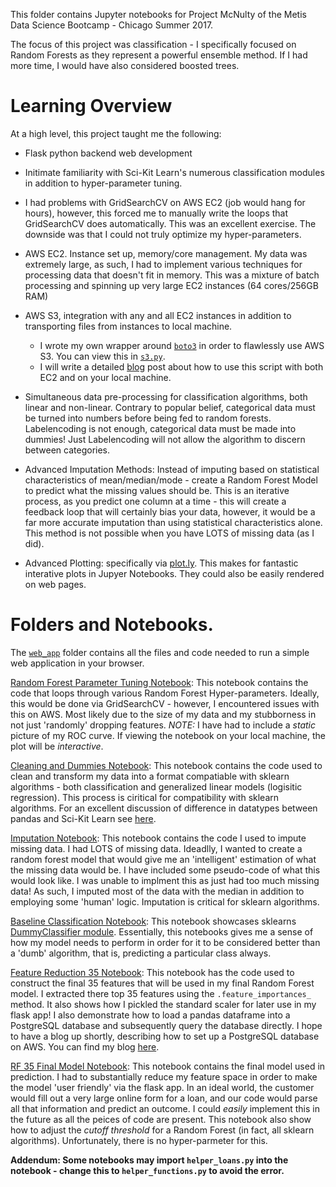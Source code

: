 This folder contains Jupyter notebooks for Project McNulty of the Metis Data Science Bootcamp - Chicago Summer 2017.

The focus of this project was classification - I specifically focused on Random Forests as they represent a powerful ensemble method. If I had more time, I would have also considered boosted trees.

# Learning Overview

At a high level, this project taught me the following:

- Flask python backend web development

- Initimate familiarity with Sci-Kit Learn's numerous classification modules in addition to hyper-parameter tuning.

- I had problems with GridSearchCV on AWS EC2 (job would hang for hours), however, this forced me to manually write the loops that GridSearchCV does automatically. This was an excellent exercise. The downside was that I could not truly optimize my hyper-parameters.

- AWS EC2. Instance set up, memory/core management. My data was extremely large, as such, I had to implement various techniques for processing data that doesn't fit in memory. This was a mixture of batch processing and spinning up very large EC2 instances (64 cores/256GB RAM)

- AWS S3, integration with any and all EC2 instances in addition to transporting files from instances to local machine.
  - I wrote my own wrapper around [`boto3`](https://boto3.readthedocs.io/en/latest/) in order to flawlessly use AWS S3. You can view this in [`s3.py`](https://github.com/igabr/metis_projects/blob/master/03-project-mcnulty/s3.py).
  - I will write a detailed [blog](https://www.ibrahimgabr.com/blog) post about how to use this script with both EC2 and on your local machine.
  
- Simultaneous data pre-processing for classification algorithms, both linear and non-linear. Contrary to popular belief, categorical data must be turned into numbers before being fed to random forests. Labelencoding is not enough, categorical data must be made into dummies! Just Labelencoding will not allow the algorithm to discern between categories. 

- Advanced Imputation Methods: Instead of imputing based on statistical characteristics of mean/median/mode - create a Random Forest Model to predict what the missing values should be. This is an iterative process, as you predict one column at a time - this will create a feedback loop that will certainly bias your data, however, it would be a far more accurate imputation than using statistical characteristics alone. This method is not possible when you have LOTS of missing data (as I did).

- Advanced Plotting: specifically via [plot.ly](https://plot.ly/). This makes for fantastic interative plots in Jupyer Notebooks. They could also be easily rendered on web pages.

# Folders and Notebooks.

The [`web_app`](https://github.com/igabr/metis_projects/tree/master/03-project-mcnulty/web_app) folder contains all the files and code needed to run a simple web application in your browser.

[Random Forest Parameter Tuning Notebook](https://github.com/igabr/metis_projects/blob/master/03-project-mcnulty/Random_Forest_Parameter_Tuning.ipynb): This notebook contains the code that loops through various Random Forest Hyper-parameters. Ideally, this would be done via GridSearchCV - however, I encountered issues with this on AWS. Most likely due to the size of my data and my stubborness in not just 'randomly' dropping features. _NOTE:_ I have had to include a _static_ picture of my ROC curve. If viewing the notebook on your local machine, the plot will be _interactive_.

[Cleaning and Dummies Notebook](https://github.com/igabr/metis_projects/blob/master/03-project-mcnulty/Cleaning_and_dummies.ipynb): This notebook contains the code used to clean and transform my data into a format compatiable with sklearn algorithms - both classification and generalized linear models (logisitic regression). This process is ciritical for compatibility with sklearn algorithms. For an excellent discussion of difference in datatypes between pandas and Sci-Kit Learn see [here](https://www.safaribooksonline.com/oriole/the-pandas-scikit-learn-data-type-divide).

[Imputation Notebook](https://github.com/igabr/metis_projects/blob/master/03-project-mcnulty/Imputation_Notebook.ipynb): This notebook contains the code I used to impute missing data. I had LOTS of missing data. Ideadlly, I wanted to create a random forest model that would give me an 'intelligent' estimation of what the missing data would be. I have included some pseudo-code of what this would look like. I was unable to implment this as just had too much missing data! As such, I imputed most of the data with the median in addition to employing some 'human' logic. Imputation is critical for sklearn algorithms.

[Baseline Classification Notebook](https://github.com/igabr/metis_projects/blob/master/03-project-mcnulty/Baseline_Classification_Notebook.ipynb): This notebook showcases sklearns [DummyClassifier module](http://scikit-learn.org/stable/modules/generated/sklearn.dummy.DummyClassifier.html). Essentially, this notebooks gives me a sense of how my model needs to perform in order for it to be considered better than a 'dumb' algorithm, that is, predicting a particular class always.

[Feature Reduction 35 Notebook](https://github.com/igabr/metis_projects/blob/master/03-project-mcnulty/feature_reduction_35.ipynb): This notebook has the code used to construct the final 35 features that will be used in my final Random Forest model. I extracted there top 35 features using the  `.feature_importances_` method. It also shows how I pickled the standard scaler for later use in my flask app! I also demonstrate how to load a pandas dataframe into a PostgreSQL database and subsequently query the database directly. I hope to have a blog up shortly, describing how to set up a PostgreSQL database on AWS. You can find my blog [here](https://ibrahimgabr.com/blog).

[RF 35 Final Model Notebook](https://github.com/igabr/metis_projects/blob/master/03-project-mcnulty/rf_35_final_model.ipynb): This notebook contains the final model used in prediction. I had to substantially reduce my feature space in order to make the model 'user friendly' via the flask app. In an ideal world, the customer would fill out a very large online form for a loan, and our code would parse all that information and predict an outcome. I could _easily_ implement this in the future as all the peices of code are present. This notebook also show how to adjust the _cutoff threshold_ for a Random Forest (in fact, all sklearn algorithms). Unfortunately, there is no hyper-parmeter for this.

**Addendum: Some notebooks may import `helper_loans.py` into the notebook - change this to `helper_functions.py` to avoid the error.**
